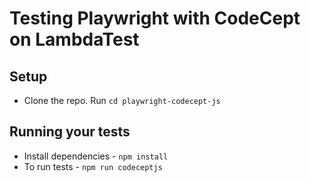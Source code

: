 # Testing Playwright with CodeCept on LambdaTest

## Setup
* Clone the repo. Run `cd playwright-codecept-js`

## Running your tests
- Install dependencies - ```npm install```
- To run tests - ```npm run codeceptjs```

